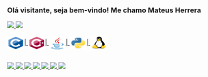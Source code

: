 ### Olá visitante, seja bem-vindo! Me chamo Mateus Herrera

  <div>
    <a href="https://github.com/mateusherrera">
    <img height="180em" src="https://github-readme-stats.vercel.app/api?username=mateusherrera&show_icons=true&theme=radical&include_all_commits=true&count_private=true"/>
    <img height="100em" src="https://github-readme-stats.vercel.app/api/top-langs/?username=mateusherrera&layout=compact&langs_count=7&theme=radical"/>
  </div>

  <div style="display: inline_block"><br>
    <img align="center" alt="Mateus-C" height="30" width="40" src="https://raw.githubusercontent.com/devicons/devicon/master/icons/c/c-original.svg">|
    <img align="center" alt="Mateus-Cpp" height="30" width="40" src="https://raw.githubusercontent.com/devicons/devicon/master/icons/cplusplus/cplusplus-original.svg">|
    <img align="center" alt="Mateus-Java" height="30" width="40" src="https://raw.githubusercontent.com/devicons/devicon/master/icons/java/java-original.svg">|
    <img align="center" alt="Mateus-Python" height="30" width="40" src="https://raw.githubusercontent.com/devicons/devicon/master/icons/python/python-original.svg">|
    <img align="center" alt="Mateus-Linux" height="30" width="40" src="https://raw.githubusercontent.com/devicons/devicon/master/icons/linux/linux-original.svg">
  </div>

##

  <div>
    <a href="https://github.com/mateusherrera" target="_blank"> <img src="https://img.shields.io/badge/GitHub-100000?style=for-the-badge&logo=github&logoColor=white" target="_blank"> </a>
    <a href="https://www.linkedin.com/in/mateusherrera/" target="_blank"> <img src="https://img.shields.io/badge/LinkedIn-0077B5?style=for-the-badge&logo=linkedin&logoColor=white" target="_blank"> </a>
    <a href="https://www.facebook.com/profile.php?id=100071556186945" target="_blank"> <img src="https://img.shields.io/badge/Facebook-1877F2?style=for-the-badge&logo=facebook&logoColor=white" target="_blank"> </a>
    <a href="https://www.instagram.com/matthgob" target="_blank"> <img src="https://img.shields.io/badge/Instagram-E4405F?style=for-the-badge&logo=instagram&logoColor=white" target="_blank"> </a>
    <a href="https://twitter.com/matthgob" target="_blank"> <img src="https://img.shields.io/badge/Twitter-1DA1F2?style=for-the-badge&logo=twitter&logoColor=white" target="_blank"> </a>
    <a href="https://www.reddit.com/user/MattHG05" target="_blank"> <img src="https://img.shields.io/badge/Reddit-FF4500?style=for-the-badge&logo=reddit&logoColor=white" target="_blank"> </a>
    <a href="mailto:mateusherreragb05@gmail.com" target="_blank"> <img src="https://img.shields.io/badge/Gmail-D14836?style=for-the-badge&logo=gmail&logoColor=white" target="_blank"> </a>
  </div>

